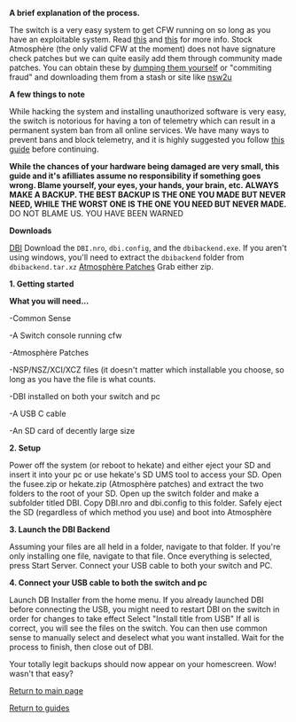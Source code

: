 **A brief explanation of the process.**

The switch is a very easy system to get CFW running on so long as you have an exploitable system. Read [this](https://ismyswitchpatched.com) and [this](switchgui.de) for more info. 
Stock Atmosphère (the only valid CFW at the moment) does not have signature check patches but we can quite easily add them through community made patches.
You can obtain these by [dumping them yourself](https://suchmememanyskill.github.io/guides/switchdumpguide/) or "commiting fraud" and downloading them from a stash or site like [nsw2u](https://nsw2u.xyz/)

**A few things to note**

While hacking the system and installing unauthorized software is very easy, the switch is notorious for having a ton of telemetry which can result in a permanent system ban from all online services.
We have many ways to prevent bans and block telemetry, and it is highly suggested you follow [this guide](https://magolol.github.io/guides/switchbanprotection) before continuing. 

**While the chances of your hardware being damaged are very small, this guide and it's afilliates assume no responsibility if something goes wrong. Blame yourself, your eyes, your hands, your brain, etc.**
**ALWAYS MAKE A BACKUP. THE BEST BACKUP IS THE ONE YOU MADE BUT NEVER NEED, WHILE THE WORST ONE IS THE ONE YOU NEED BUT NEVER MADE.**
DO NOT BLAME US. YOU HAVE BEEN WARNED

**Downloads**

[DBI](https://github.com/rashevskyv/dbi/releases/latest) 
Download the `DBI.nro`, `dbi.config`, and the `dbibackend.exe`. If you aren't using windows, you'll need to extract the `dbibackend` folder from `dbibackend.tar.xz`
[Atmosphère Patches](https://github.com/ITotalJustice/patches/releases/latest) Grab either zip.

**1. Getting started**

**What you will need...**

-Common Sense

-A Switch console running cfw

-Atmosphère Patches

-NSP/NSZ/XCI/XCZ files (it doesn't matter which installable you choose, so long as you have the file is what counts.
	
-DBI installed on both your switch and pc

-A USB C cable

-An SD card of decently large size


**2. Setup**

Power off the system (or reboot to hekate) and either eject your SD and insert it into your pc or use hekate's SD UMS tool to access your SD. Open the fusee.zip or hekate.zip (Atmosphère patches) and extract the two folders to the root of your SD.
Open up the switch folder and make a subfolder titled DBI. Copy DBI.nro and dbi.config to this folder. Safely eject the SD (regardless of which method you use) and boot into Atmosphère

**3. Launch the DBI Backend**

Assuming your files are all held in a folder, navigate to that folder. If you're only installing one file, navigate to that file. Once everything is selected, press Start Server. Connect your USB cable to both your switch and PC.

**4. Connect your USB cable to both the switch and pc**

Launch DB Installer from the home menu. If you already launched DBI before connecting the USB, you might need to restart DBI on the switch in order for changes to take effect
Select "Install title from USB"
If all is correct, you will see the files on the switch. You can then use common sense to manually select and deselect what you want installed. Wait for the process to finish, then close out of DBI.

Your totally legit backups should now appear on your homescreen. Wow! wasn't that easy?

[Return to main page](https://magolol.github.io)

[Return to guides](https://magolol.github.io)

